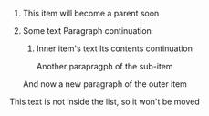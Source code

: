 1. This item will become a parent soon
2. Some text<caret>
   Paragraph continuation

   1. Inner item's text
      Its contents continuation

      Another parapragph of the sub-item

   And now a new paragraph of the outer item

This text is not inside the list, so it won't be moved